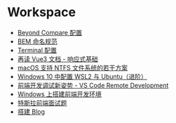 # Workspace

<!--
 * @Author: rich1e
 * @Date: 2022-06-23 11:16:49
 * @LastEditors: rich1e
 * @LastEditTime: 2022-11-14 09:19:07
-->

- [Beyond Compare 配置](/workspace/Beyond_Compare配置.md)
- [BEM 命名规范](/workspace/BEM命名规范.md)
- [Terminal 配置](/workspace/Terminal配置.md)
- [再读 Vue3 文档 - 响应式基础](/workspace/再读Vue3文档-响应式基础.md)
- [macOS 支持 NTFS 文件系统的若干方案](/workspace/macOS_Catalina-支持NTFS文件系统的若干方案.md)
- [Windows 10 中配置 WSL2 与 Ubuntu（进阶）](/workspace/Windows10中配置WSL2与Ubuntu（进阶）.md)
- [前端开发调试新姿势 - VS Code Remote Development](/workspace/前端开发调试新姿势-VS_Code_Remote_Development.md)
- [Windows 上搭建前端开发环境](/workspace/Windows上搭建前端开发环境.md)
- [特斯拉前端面试题](/workspace/特斯拉前端面试题.md)
- [搭建 Blog](/workspace/搭建Blog.md)
